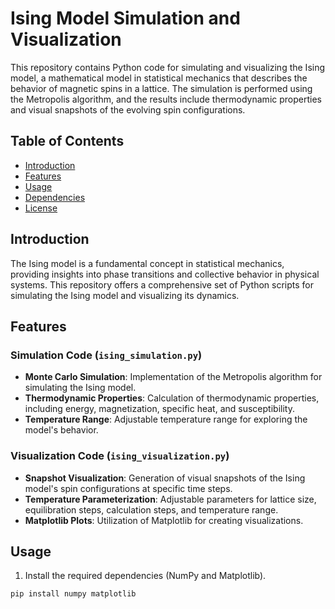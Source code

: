 # Ising Model Simulation and Visualization

This repository contains Python code for simulating and visualizing the Ising model, a mathematical model in statistical mechanics that describes the behavior of magnetic spins in a lattice. The simulation is performed using the Metropolis algorithm, and the results include thermodynamic properties and visual snapshots of the evolving spin configurations.

## Table of Contents

- [Introduction](#introduction)
- [Features](#features)
- [Usage](#usage)
- [Dependencies](#dependencies)
- [License](#license)

## Introduction

The Ising model is a fundamental concept in statistical mechanics, providing insights into phase transitions and collective behavior in physical systems. This repository offers a comprehensive set of Python scripts for simulating the Ising model and visualizing its dynamics.

## Features

### Simulation Code (`ising_simulation.py`)

- **Monte Carlo Simulation**: Implementation of the Metropolis algorithm for simulating the Ising model.
- **Thermodynamic Properties**: Calculation of thermodynamic properties, including energy, magnetization, specific heat, and susceptibility.
- **Temperature Range**: Adjustable temperature range for exploring the model's behavior.

### Visualization Code (`ising_visualization.py`)

- **Snapshot Visualization**: Generation of visual snapshots of the Ising model's spin configurations at specific time steps.
- **Temperature Parameterization**: Adjustable parameters for lattice size, equilibration steps, calculation steps, and temperature range.
- **Matplotlib Plots**: Utilization of Matplotlib for creating visualizations.

## Usage

1. Install the required dependencies (NumPy and Matplotlib).

```bash
pip install numpy matplotlib
